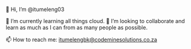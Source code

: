 👋 Hi, I’m @itumeleng03

🌱 I’m currently learning all things cloud. 
💞️ I’m looking to collaborate and learn as much as I can from as many people as possible.

📫 How to reach me: itumelengbk@codeminesolutions.co.za

<!---
itumeleng03/itumeleng03 is a ✨ special ✨ repository because its `README.md` (this file) appears on your GitHub profile.
You can click the Preview link to take a look at your changes.
--->
